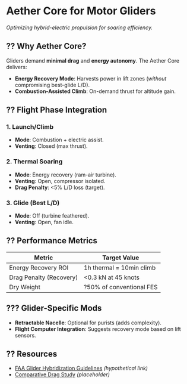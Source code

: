 # **Aether Core for Motor Gliders**  
*Optimizing hybrid-electric propulsion for soaring efficiency.*  

## **?? Why Aether Core?**  
Gliders demand **minimal drag** and **energy autonomy**. The Aether Core delivers:  
- **Energy Recovery Mode**: Harvests power in lift zones (*without* compromising best-glide L/D).  
- **Combustion-Assisted Climb**: On-demand thrust for altitude gain.  

## **?? Flight Phase Integration**  
### **1. Launch/Climb**  
- **Mode**: Combustion + electric assist.  
- **Venting**: Closed (max thrust).  

### **2. Thermal Soaring**  
- **Mode**: Energy recovery (ram-air turbine).  
- **Venting**: Open, compressor isolated.  
- **Drag Penalty**: <5% L/D loss (target).  

### **3. Glide (Best L/D)**  
- **Mode**: Off (turbine feathered).  
- **Venting**: Open, fan idle.  

## **?? Performance Metrics**  
| Metric                  | Target Value               |  
|-------------------------|----------------------------|  
| Energy Recovery ROI     | 1h thermal = 10min climb   |  
| Drag Penalty (Recovery) | <0.3 kN at 45 knots        |  
| Dry Weight              | ?50% of conventional FES   |  

## **??? Glider-Specific Mods**  
- **Retractable Nacelle**: Optional for purists (adds complexity).  
- **Flight Computer Integration**: Suggests recovery mode based on lift sensors.  

## **?? Resources**  
- [FAA Glider Hybridization Guidelines](https://www.faa.gov/) *(hypothetical link)*  
- [Comparative Drag Study](simulations/drag_penalty.pdf) *(placeholder)*  
